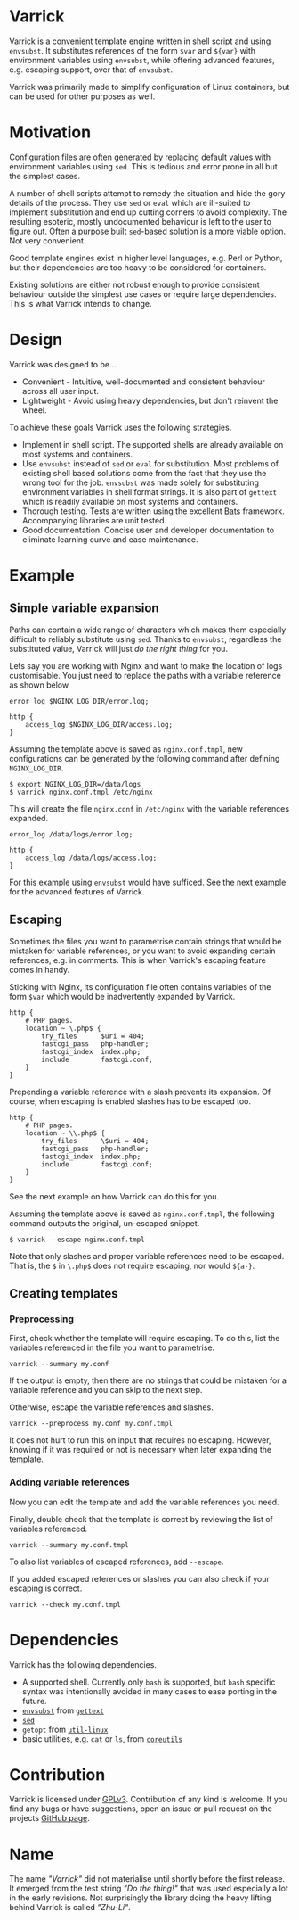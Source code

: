 # Varrick

Varrick is a convenient template engine written in shell script and using
`envsubst`. It substitutes references of the form `$var` and `${var}` with
environment variables using `envsubst`, while offering advanced features, e.g.
escaping support, over that of `envsubst`.

Varrick was primarily made to simplify configuration of Linux containers, but
can be used for other purposes as well.


# Motivation

Configuration files are often generated by replacing default values with
environment variables using `sed`. This is tedious and error prone in all but
the simplest cases.

A number of shell scripts attempt to remedy the situation and hide the gory
details of the process. They use `sed` or `eval` which are ill-suited to
implement substitution and end up cutting corners to avoid complexity. The
resulting esoteric, mostly undocumented behaviour is left to the user to figure
out. Often a purpose built `sed`-based solution is a more viable option. Not
very convenient.

Good template engines exist in higher level languages, e.g. Perl or Python, but
their dependencies are too heavy to be considered for containers.

Existing solutions are either not robust enough to provide consistent behaviour
outside the simplest use cases or require large dependencies. This is what
Varrick intends to change.


# Design

Varrick was designed to be...

* Convenient - Intuitive, well-documented and consistent behaviour across all
  user input.
* Lightweight - Avoid using heavy dependencies, but don't reinvent the wheel.

To achieve these goals Varrick uses the following strategies.

* Implement in shell script. The supported shells are already available on
  most systems and containers.
* Use `envsubst` instead of `sed` or `eval` for substitution. Most problems of
  existing shell based solutions come from the fact that they use the wrong tool
  for the job. `envsubst` was made solely for substituting environment variables
  in shell format strings. It is also part of `gettext` which is readily
  available on most systems and containers.
* Thorough testing. Tests are written using the excellent [Bats][bats-gh] framework.
  Accompanying libraries are unit tested.
* Good documentation. Concise user and developer documentation to eliminate
  learning curve and ease maintenance.


# Example

## Simple variable expansion

Paths can contain a wide range of characters which makes them especially
difficult to reliably substitute using `sed`. Thanks to `envsubst`, regardless
the substituted value, Varrick will just *do the right thing* for you.

Lets say you are working with Nginx and want to make the location of logs
customisable. You just need to replace the paths with a variable reference as
shown below.

```
error_log $NGINX_LOG_DIR/error.log;

http {
    access_log $NGINX_LOG_DIR/access.log;
}
```

Assuming the template above is saved as `nginx.conf.tmpl`, new configurations
can be generated by the following command after defining `NGINX_LOG_DIR`.

```
$ export NGINX_LOG_DIR=/data/logs
$ varrick nginx.conf.tmpl /etc/nginx
```

This will create the file `nginx.conf` in `/etc/nginx` with the variable
references expanded.

```
error_log /data/logs/error.log;

http {
    access_log /data/logs/access.log;
}
```

For this example using `envsubst` would have sufficed. See the next example for
the advanced features of Varrick.


## Escaping

Sometimes the files you want to parametrise contain strings that would be
mistaken for variable references, or you want to avoid expanding certain
references, e.g. in comments. This is when Varrick's escaping feature comes in
handy.

Sticking with Nginx, its configuration file often contains variables of the form
`$var` which would be inadvertently expanded by Varrick.

```
http {
    # PHP pages.
    location ~ \.php$ {
        try_files      $uri = 404;
        fastcgi_pass   php-handler;
        fastcgi_index  index.php;
        include        fastcgi.conf;
    }
}
```

Prepending a variable reference with a slash prevents its expansion. Of course,
when escaping is enabled slashes has to be escaped too.

```
http {
    # PHP pages.
    location ~ \\.php$ {
        try_files      \$uri = 404;
        fastcgi_pass   php-handler;
        fastcgi_index  index.php;
        include        fastcgi.conf;
    }
}
```

See the next example on how Varrick can do this for you.

Assuming the template above is saved as `nginx.conf.tmpl`, the following command
outputs the original, un-escaped snippet.

```
$ varrick --escape nginx.conf.tmpl
```

Note that only slashes and proper variable references need to be escaped. That
is, the `$` in `\.php$` does not require escaping, nor would `${a-}`.


## Creating templates

### Preprocessing

First, check whether the template will require escaping. To do this, list the
variables referenced in the file you want to parametrise.

```
varrick --summary my.conf
```

If the output is empty, then there are no strings that could be mistaken for a
variable reference and you can skip to the next step.

Otherwise, escape the variable references and slashes.

```
varrick --preprocess my.conf my.conf.tmpl
```

It does not hurt to run this on input that requires no escaping. However,
knowing if it was required or not is necessary when later expanding the
template.


### Adding variable references

Now you can edit the template and add the variable references you need.

Finally, double check that the template is correct by reviewing the list of
variables referenced.

```
varrick --summary my.conf.tmpl
```

To also list variables of escaped references, add `--escape`.

If you added escaped references or slashes you can also check if your escaping
is correct.

```
varrick --check my.conf.tmpl
```


# Dependencies

Varrick has the following dependencies.

* A supported shell. Currently only `bash` is supported, but `bash` specific
  syntax was intentionally avoided in many cases to ease porting in the future.
* [`envsubst`][envsubst-hp] from [`gettext`][gettext-hp]
* [`sed`][sed-hp]
* `getopt` from [`util-linux`][util-linux-hp]
* basic utilities, e.g. `cat` or `ls`, from [`coreutils`][coreutils-hp]


# Contribution

Varrick is licensed under [GPLv3][gplv3]. Contribution of any kind is welcome.
If you find any bugs or have suggestions, open an issue or pull request on the
projects [GitHub page][varrick-gh].


# Name

The name *"Varrick"* did not materialise until shortly before the first release.
It emerged from the test string *"Do the thing!"* that was used especially a lot
in the early revisions. Not surprisingly the library doing the heavy lifting
behind Varrick is called *"Zhu-Li"*.


<!-- References -->

[bats-gh]: https://github.com/sstephenson/bats
[envsubst-hp]: https://www.gnu.org/software/gettext/manual/html_node/envsubst-Invocation.html
[gettext-hp]: https://www.gnu.org/software/gettext/
[coreutils-hp]: http://www.gnu.org/software/coreutils/
[util-linux-hp]: https://www.kernel.org/pub/linux/utils/util-linux/
[sed-hp]: https://www.gnu.org/software/sed/
[wikia-varrick]: http://avatar.wikia.com/wiki/Iknik_Blackstone_Varrick
[wikia-zhu-li]: http://avatar.wikia.com/wiki/Zhu_Li_Moon
[gplv3]: https://www.gnu.org/licenses/gpl.txt
[varrick-gh]: https://github.com/ztombol/varrick
